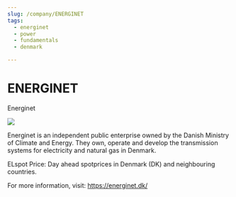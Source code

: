 ```yaml
---
slug: /company/ENERGINET
tags:
  - energinet
  - power
  - fundamentals
  - denmark

---
```

ENERGINET
============================================================

Energinet

![](/img/data/energinet.png)

Energinet is an independent public enterprise owned by the Danish Ministry of Climate and Energy. They own, operate and develop the transmission systems for electricity and natural gas in Denmark.

ELspot Price: Day ahead spotprices in Denmark (DK) and neighbouring countries.

For more information, visit: https://energinet.dk/